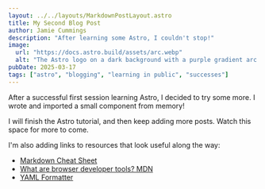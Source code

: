 ```yaml
---
layout: ../../layouts/MarkdownPostLayout.astro
title: My Second Blog Post
author: Jamie Cummings
description: "After learning some Astro, I couldn't stop!"
image:
  url: "https://docs.astro.build/assets/arc.webp"
  alt: "The Astro logo on a dark background with a purple gradient arc."
pubDate: 2025-03-17
tags: ["astro", "blogging", "learning in public", "successes"]
---
```


After a successful first session learning Astro, I decided to try some more. I wrote and imported a small component from memory!

I will finish the Astro tutorial, and then keep adding more posts. Watch this space for more to come.

I'm also adding links to resources that look useful along the way:

- [Markdown Cheat Sheet](https://www.markdownguide.org/cheat-sheet/)
- [What are browser developer tools? MDN](https://developer.mozilla.org/en-US/docs/Learn/Common_questions/What_are_browser_developer_tools)
- [YAML Formatter](https://assemble.io/docs/YAML-front-matter.html)
